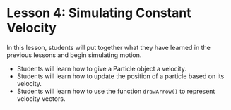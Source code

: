 # Lesson 4: Simulating Constant Velocity

In this lesson, students will put together what they have learned in the previous lessons and begin simulating motion.

* Students will learn how to give a Particle object a velocity.
* Students will learn how to update the position of a particle based on its velocity.
* Students will learn how to use the function `drawArrow()` to represent velocity vectors.

